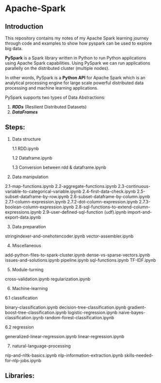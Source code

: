 # Apache-Spark

## Introduction

This repository contains my notes of my Apache Spark learning journey through code and examples to show how pyspark can be used to explore big data.

**PySpark** is a Spark library written in Python to run Python applications using Apache Spark capabilities. Using PySpark we can run applications parallelly on the distributed cluster (multiple nodes).

In other words, PySpark is a **Python API** for Apache Spark which is an analytical processing engine for large scale powerful distributed data processing and machine learning applications.

PySpark supports two types of Data Abstractions:

  1. ***RDDs*** (Resilient Distributed Datasets)
  2. ***DataFrames*** 

## Steps:

1. Data structure 

      1.1  RDD.ipynb
      
      1.2  Dataframe.ipynb
      
      1.3  Conversion between rdd & dataframe.ipynb

 2. Data manipulation
 
2.1-map-functions.ipynb
2.2-aggregate-functions.ipynb
2.3-continuous-variable-to-categorical-variable.ipynb
2.4-first-data-check.ipynb
2.5-subset-dataframe-by-row.ipynb
2.6-subset-dataframe-by-column.ipynb
2.7.1-column-expression.ipynb
2.7.2-dot-column-expression.ipynb
2.7.3-boolean-column-expression.ipynb
2.8-sql-functions-to-extend-column-expressions.ipynb
2.9-user-defined-sql-function (udf).ipynb
import-and-export-data.ipynb

 3. Data preparation
 
stringindexer-and-onehotencoder.ipynb
vector-assembler.ipynb

 4. Miscellaneous
 
add-python-files-to-spark-cluster.ipynb
dense-vs-sparse-vectors.ipynb
issues-and-solutions.ipynb
pipeline.ipynb
sql-functions.ipynb
TF-IDF.ipynb

5. Module-turning

cross-validation.ipynb
regularization.ipynb

6. Machine-learning

 6.1 classification
 
binary-classification.ipynb
decision-tree-classification.ipynb
gradient-boost-tree-classification.ipynb
logistic-regression.ipynb
naive-bayes-classification.ipynb
random-forest-classification.ipynb

 6.2 regression
 
generalized-linear-regression.ipynb
linear-regression.ipynb

 7. natural-language-processing
 
nlp-and-nltk-basics.ipynb
nlp-information-extraction.ipynb
skills-needed-for-nlp-jobs.ipynb

## Libraries:
